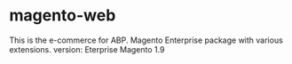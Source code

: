 # magento-web

This is the e-commerce for ABP. Magento Enterprise package with various extensions.
version: Eterprise Magento 1.9

